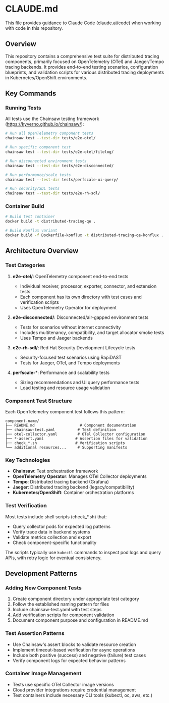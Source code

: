 # CLAUDE.md

This file provides guidance to Claude Code (claude.ai/code) when working with code in this repository.

## Overview

This repository contains a comprehensive test suite for distributed tracing components, primarily focused on OpenTelemetry (OTel) and Jaeger/Tempo tracing backends. It provides end-to-end testing scenarios, configuration blueprints, and validation scripts for various distributed tracing deployments in Kubernetes/OpenShift environments.

## Key Commands

### Running Tests
All tests use the Chainsaw testing framework (https://kyverno.github.io/chainsaw/):

```bash
# Run all OpenTelemetry component tests
chainsaw test --test-dir tests/e2e-otel/

# Run specific component test
chainsaw test --test-dir tests/e2e-otel/filelog/

# Run disconnected environment tests
chainsaw test --test-dir tests/e2e-disconnected/

# Run performance/scale tests
chainsaw test --test-dir tests/perfscale-ui-query/

# Run security/SDL tests  
chainsaw test --test-dir tests/e2e-rh-sdl/
```

### Container Build
```bash
# Build test container
docker build -t distributed-tracing-qe .

# Build Konflux variant
docker build -f Dockerfile-konflux -t distributed-tracing-qe-konflux .
```

## Architecture Overview

### Test Categories

1. **e2e-otel/**: OpenTelemetry component end-to-end tests
   - Individual receiver, processor, exporter, connector, and extension tests
   - Each component has its own directory with test cases and verification scripts
   - Uses OpenTelemetry Operator for deployment

2. **e2e-disconnected/**: Disconnected/air-gapped environment tests
   - Tests for scenarios without internet connectivity
   - Includes multitenancy, compatibility, and target allocator smoke tests
   - Uses Tempo and Jaeger backends

3. **e2e-rh-sdl/**: Red Hat Security Development Lifecycle tests
   - Security-focused test scenarios using RapiDAST
   - Tests for Jaeger, OTel, and Tempo deployments

4. **perfscale-***: Performance and scalability tests
   - Sizing recommendations and UI query performance tests
   - Load testing and resource usage validation

### Component Test Structure

Each OpenTelemetry component test follows this pattern:
```
component-name/
├── README.md                    # Component documentation
├── chainsaw-test.yaml          # Test definition
├── otel-collector.yaml         # OTel Collector configuration
├── *-assert.yaml              # Assertion files for validation
├── check_*.sh                 # Verification scripts
└── additional resources...     # Supporting manifests
```

### Key Technologies

- **Chainsaw**: Test orchestration framework
- **OpenTelemetry Operator**: Manages OTel Collector deployments
- **Tempo**: Distributed tracing backend (Grafana)
- **Jaeger**: Distributed tracing backend (legacy/compatibility)
- **Kubernetes/OpenShift**: Container orchestration platforms

### Test Verification

Most tests include shell scripts (check_*.sh) that:
- Query collector pods for expected log patterns
- Verify trace data in backend systems
- Validate metrics collection and export
- Check component-specific functionality

The scripts typically use `kubectl` commands to inspect pod logs and query APIs, with retry logic for eventual consistency.

## Development Patterns

### Adding New Component Tests
1. Create component directory under appropriate test category
2. Follow the established naming pattern for files
3. Include chainsaw-test.yaml with test steps
4. Add verification scripts for component validation
5. Document component purpose and configuration in README.md

### Test Assertion Patterns
- Use Chainsaw's assert blocks to validate resource creation
- Implement timeout-based verification for async operations
- Include both positive (success) and negative (failure) test cases
- Verify component logs for expected behavior patterns

### Container Image Management
- Tests use specific OTel Collector image versions
- Cloud provider integrations require credential management
- Test containers include necessary CLI tools (kubectl, oc, aws, etc.)